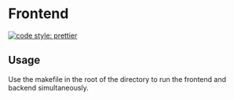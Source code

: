 # Frontend

[![code style: prettier](https://img.shields.io/badge/code_style-prettier-ff69b4.svg?style=flat-square)](https://github.com/prettier/prettier)

## Usage

Use the makefile in the root of the directory to run the frontend and backend simultaneously. 

